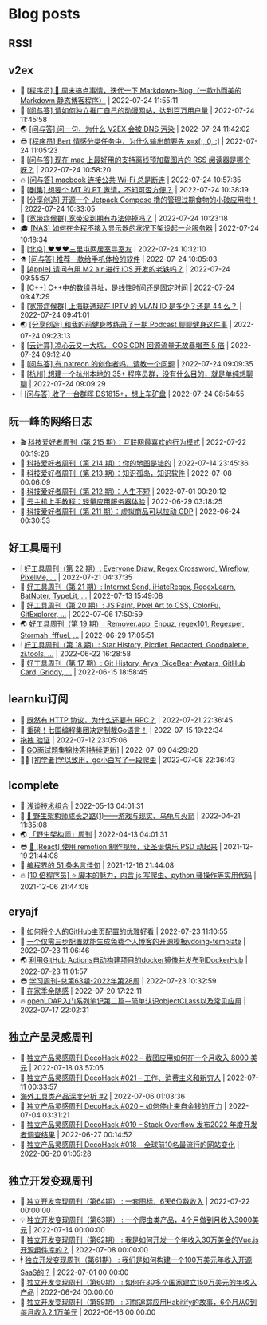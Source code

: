 # Blog posts
## RSS!



## v2ex

<!-- v2ex:START  -->
- 🫶 [[程序员] 🍉 周末搞点事情，迭代一下 Markdown-Blog（一款小而美的 Markdown 静态博客程序）](https://www.v2ex.com/t/868401#reply0) | 2022-07-24 11:55:11 
- 🧰 [[问与答] 请如何独立推广自己的动漫网站，达到百万用户量](https://www.v2ex.com/t/868400#reply2) | 2022-07-24 11:45:58 
- 🌏 [[问与答] 问一句，为什么 V2EX 会被 DNS 污染](https://www.v2ex.com/t/868399#reply7) | 2022-07-24 11:42:02 
- 😎 [[程序员] Bert 情感分类任务中，为什么输出前要先 x=x[:, 0, :]](https://www.v2ex.com/t/868398#reply2) | 2022-07-24 11:05:23 
- 💂 [[问与答] 现在 mac 上最好用的支持离线预加载图片的 RSS 阅读器是哪个呀？](https://www.v2ex.com/t/868397#reply0) | 2022-07-24 10:58:20 
- 🔥 [[问与答] macbook 连接公共 Wi-Fi 总是断连](https://www.v2ex.com/t/868396#reply1) | 2022-07-24 10:57:35 
- 🦅 [[剧集] 想要个 MT 的 PT 邀请，不知可否方便？](https://www.v2ex.com/t/868393#reply9) | 2022-07-24 10:38:19 
- 🙉 [[分享创造] 开源一个 Jetpack Compose 撸的管理过期食物的小破应用啦！](https://www.v2ex.com/t/868392#reply3) | 2022-07-24 10:33:05 
- 💫 [[宽带症候群] 宽带没到期有办法停掉吗？](https://www.v2ex.com/t/868390#reply6) | 2022-07-24 10:23:18 
- 🎓 [[NAS] 如何在全程不接入显示器的状况下架设起一台服务器](https://www.v2ex.com/t/868389#reply24) | 2022-07-24 10:18:34 
- 🗽 [[北京] ♥♥♥三里屯两居室寻室友](https://www.v2ex.com/t/868388#reply2) | 2022-07-24 10:12:10 
- ⚗️ [[问与答] 推荐一款给手机体检的软件](https://www.v2ex.com/t/868387#reply0) | 2022-07-24 10:05:03 
- 🦍 [[Apple] 请问有用 M2 air 进行 iOS 开发的老铁吗？](https://www.v2ex.com/t/868386#reply3) | 2022-07-24 09:55:57 
- 🤩 [[C++] C++中的数组寻址，是线性时间还是固定时间](https://www.v2ex.com/t/868384#reply8) | 2022-07-24 09:47:29 
- 🙉 [[宽带症候群] 上海联通现在 IPTV 的 VLAN ID 是多少？还是 44 么？](https://www.v2ex.com/t/868383#reply0) | 2022-07-24 09:41:01 
- 🌏 [[分享创造] 和我的前健身教练录了一期 Podcast 聊聊健身这件事](https://www.v2ex.com/t/868382#reply1) | 2022-07-24 09:23:13 
- 🐘 [[云计算] 凉心云又一大坑， COS CDN 回源流量无故暴增至 5 倍](https://www.v2ex.com/t/868380#reply4) | 2022-07-24 09:12:40 
- 🧰 [[问与答] 有 patreon 的创作者吗，请教一个问题](https://www.v2ex.com/t/868379#reply5) | 2022-07-24 09:09:35 
- 💃 [[杭州] 想建一个杭州本地的 35+ 程序员群，没有什么目的，就是单纯想聊聊](https://www.v2ex.com/t/868378#reply0) | 2022-07-24 09:09:29 
- 🕯 [[问与答] 收了一台群晖 DS1815+，想上车矿盘](https://www.v2ex.com/t/868374#reply1) | 2022-07-24 08:54:55 <!-- v2ex:END -->

## 阮一峰的网络日志

<!-- ruanyf:START -->
- 🎬 [科技爱好者周刊（第 215 期）：互联网最喜欢的行为模式](http://www.ruanyifeng.com/blog/2022/07/weekly-issue-215.html) | 2022-07-22 00:19:26 
- 💄 [科技爱好者周刊（第 214 期）：你的地图是错的](http://www.ruanyifeng.com/blog/2022/07/weekly-issue-214.html) | 2022-07-14 23:45:36 
- 🐎 [科技爱好者周刊（第 213 期）：知识孤岛，知识软件](http://www.ruanyifeng.com/blog/2022/07/weekly-issue-213.html) | 2022-07-08 00:06:09 
- 🤔 [科技爱好者周刊（第 212 期）：人生不短](http://www.ruanyifeng.com/blog/2022/07/weekly-issue-212.html) | 2022-07-01 00:20:12 
- 🧠 [云主机上手教程：轻量应用服务器体验](http://www.ruanyifeng.com/blog/2022/06/cloud-server-getting-started-tutorial.html) | 2022-06-29 03:18:25 
- 🎃 [科技爱好者周刊（第 211 期）：虚拟商品可以拉动 GDP](http://www.ruanyifeng.com/blog/2022/06/weekly-issue-211.html) | 2022-06-24 00:30:53 <!-- ruanyf:END -->

## 好工具周刊

<!-- bestxtools:START -->
- 🕯 [好工具周刊（第 22 期）: Everyone Draw, Regex Cross­word, Wireflow, PixelMe, ...](https://discuss-cn.bestxtools.com/d/60/1) | 2022-07-21 04:37:35 
- 🦩 [好工具周刊（第 21 期）: Internxt Send, iHateRegex, RegexLearn, BatNoter, TypeLit, ...](https://discuss-cn.bestxtools.com/d/58/1) | 2022-07-13 15:49:08 
- 🦄 [好工具周刊（第 20 期）: JS Paint, Pixel Art to CSS, ColorFu, GitExplorer, ...](https://discuss-cn.bestxtools.com/d/57/1) | 2022-07-06 17:50:59 
- 🌏 [好工具周刊（第 19 期）: Remover.app, Enpuz, regex101, Regexper, Stormah, fffuel, ...](https://discuss-cn.bestxtools.com/d/56/1) | 2022-06-29 17:05:51 
- 🕯 [好工具周刊（第 18 期）: Star History, Picdiet, Redacted, Goodpalette, zi.tools, ...](https://discuss-cn.bestxtools.com/d/47/1) | 2022-06-22 16:28:58 
- 📝 [好工具周刊（第 17 期）: Git History, Arya, DiceBear Avatars, GitHub Card, Griddy, ...](https://discuss-cn.bestxtools.com/d/43/1) | 2022-06-15 18:58:45 <!-- bestxtools:END -->


## learnku订阅

<!-- learnku:START -->
- 🦅 [既然有 HTTP 协议，为什么还要有 RPC？](https://learnku.com/laravel/t/69972) | 2022-07-21 22:36:45 
- 🦅 [重磅！七国编程集团决定制裁Go语言！](https://learnku.com/articles/69766) | 2022-07-15 19:22:34 
-  [拖拽 验证](https://learnku.com/articles/69652) | 2022-07-12 23:05:06 
- 🌈 [GO面试题集锦快答[持续更新]](https://learnku.com/articles/69250) | 2022-07-09 04:29:20 
- 🧑‍🏫 [[初学者]学以致用，go小白写了一段爬虫](https://learnku.com/go/t/69522) | 2022-07-08 22:36:43 <!-- learnku:END -->



## lcomplete

<!-- lcomplete:START -->
- 🫶 [浅谈技术组合](http://codelc.com/post/essay/%E6%B5%85%E8%B0%88%E6%8A%80%E6%9C%AF%E7%BB%84%E5%90%88/) | 2022-05-13 04:01:31 
- 🧰 [🐒 野生架构师成长之路&lpar;1&rpar;——游戏与现实、乌龟与火箭](http://codelc.com/post/growup/s01/) | 2022-04-21 11:35:08 
- 🌏 [「野生架构师」周刊](http://codelc.com/post/essay/%E9%87%8E%E7%94%9F%E6%9E%B6%E6%9E%84%E5%B8%88%E5%91%A8%E5%88%8A%E4%BB%8B%E7%BB%8D/) | 2022-04-13 04:01:31 
- 😎 [🎄 [React] 使用 remotion 制作视频，让圣诞快乐 PSD 动起来](http://codelc.com/post/dev/js/remotion/) | 2021-12-19 21:44:08 
- 💂 [编程界的 51 条名言佳句](http://codelc.com/post/dev/thinking/quotes/) | 2021-12-16 21:44:08 
- 🔥 [[10 倍程序员] ⭐ 脚本的魅力，内含 js 写爬虫、python 骚操作等实用代码](http://codelc.com/post/dev/10x/script/) | 2021-12-06 21:44:08 <!-- lcomplete:END -->

## eryajf

<!-- eryajf:START -->
- 🫶 [如何将个人的GitHub主页配置的优雅好看](https://wiki.eryajf.net/pages/d195b4/) | 2022-07-23 11:10:55 
- 🧰 [一个仅需三步配置就能生成免费个人博客的开源模板vdoing-template](https://wiki.eryajf.net/pages/48e307/) | 2022-07-23 11:06:46 
- 🌏 [利用GitHub Actions自动构建项目的docker镜像并发布到DockerHub](https://wiki.eryajf.net/pages/5baf0a/) | 2022-07-23 11:01:57 
- 😎 [学习周刊-总第63期-2022年第28周](https://wiki.eryajf.net/pages/d2ea2c/) | 2022-07-23 10:32:59 
- 💂 [在家季余随感](https://wiki.eryajf.net/pages/e36842/) | 2022-07-20 17:22:11 
- 🔥 [openLDAP入门系列笔记第二篇--简单认识objectCLass以及常见应用](https://wiki.eryajf.net/pages/ea10fa/) | 2022-07-17 22:02:31 <!-- eryajf:END -->



## 独立产品灵感周刊

<!-- DecoHack:START -->
- 🦣 [独立产品灵感周刊 DecoHack #022 – 截图应用如何在一个月收入 8000 美元](https://www.decohack.com/Post/774) | 2022-07-18 03:57:05 
- 🤡 [独立产品灵感周刊 DecoHack #021 – 工作、消费主义和新穷人](https://www.decohack.com/Post/753) | 2022-07-11 00:33:57 
-  [海外工具类产品深度分析 #2](https://www.decohack.com/Post/746) | 2022-07-06 01:03:36 
- 🐲 [独立产品灵感周刊 DecoHack #020 – 如何停止来自金钱的压力](https://www.decohack.com/Post/728) | 2022-07-04 03:31:21 
- 🦅 [独立产品灵感周刊 DecoHack #019 – Stack Overflow 发布2022 年度开发者调查结果](https://www.decohack.com/Post/699) | 2022-06-27 00:14:52 
- 🧰 [独立产品灵感周刊 DecoHack #018 – 全球前10名最流行的网站变化](https://www.decohack.com/Post/680) | 2022-06-20 01:05:28 <!-- DecoHack:END -->

## 独立开发变现周刊

<!-- easyindie:START -->
- 💂 [独立开发变现周刊（第64期） : 一套图标，6天6位数收入](https://www.ezindie.com/weekly/issue-64) | 2022-07-22 00:00:00 
- 💡 [独立开发变现周刊（第63期） : 一个爬虫类产品，4个月做到月收入3000美元](https://www.ezindie.com/weekly/issue-63) | 2022-07-14 00:00:00 
- 🌋 [独立开发变现周刊（第62期） : 我是如何开发一个年收入30万美金的Vue.js开源组件库的？](https://www.ezindie.com/weekly/issue-62) | 2022-07-08 00:00:00 
- 🕴 [独立开发变现周刊（第61期） : 我们是如何构建一个100万美元年收入开源SaaS的？](https://www.ezindie.com/weekly/issue-61) | 2022-07-01 00:00:00 
- 🎊 [独立开发变现周刊（第60期） : 如何在30多个国家建立150万美元的年收入产品](https://www.ezindie.com/weekly/issue-60) | 2022-06-24 00:00:00 
- 🤔 [独立开发变现周刊（第59期） : 习惯追踪应用Habitify的故事，6个月从0到每月收入2.1万美元](https://www.ezindie.com/weekly/issue-59) | 2022-06-16 00:00:00 <!-- easyindie:END -->



